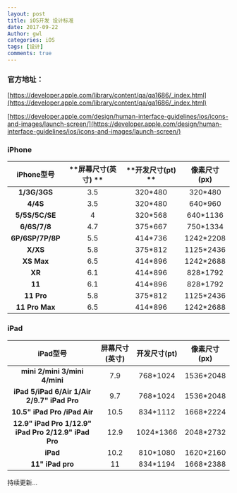 ```yaml
---
layout: post
title: iOS开发 设计标准
date: 2017-09-22
Author: gwl
categories: iOS
tags: [设计]
comments: true
---
```



### 官方地址：

[https://developer.apple.com/library/content/qa/qa1686/_index.html](https://developer.apple.com/library/content/qa/qa1686/_index.html)

[https://developer.apple.com/design/human-interface-guidelines/ios/icons-and-images/launch-screen/](https://developer.apple.com/design/human-interface-guidelines/ios/icons-and-images/launch-screen/)

### iPhone

|  **iPhone型号**  | **屏幕尺寸(英寸) ** | **开发尺寸(pt) ** | **像素尺寸(px)** |
| :--------------: | :-----------------: | :---------------: | :--------------: |
|   **1/3G/3GS**   |         3.5         |      320*480      |     320*480      |
|     **4/4S**     |         3.5         |      320*480      |     640*960      |
|  **5/5S/5C/SE**  |          4          |      320*568      |     640*1136     |
|   **6/6S/7/8**   |         4.7         |      375*667      |     750*1334     |
| **6P/6SP/7P/8P** |         5.5         |      414*736      |    1242*2208     |
|     **X/XS**     |         5.8         |      375*812      |    1125*2436     |
|    **XS Max**    |         6.5         |      414*896      |    1242*2688     |
|      **XR**      |         6.1         |      414*896      |     828*1792     |
|      **11**      |         6.1         |      414*896      |     828*1792     |
|    **11 Pro**    |         5.8         |      375*812      |    1125*2436     |
|  **11 Pro Max**  |         6.5         |      414*896      |    1242*2688     |

### iPad

|                     **iPad型号**                     | **屏幕尺寸(英寸)** | **开发尺寸(pt)** | **像素尺寸(px)** |
| :--------------------------------------------------: | :----------------: | :--------------: | :--------------: |
|            **mini 2/mini 3/mini 4/mini**             |        7.9         |     768*1024     |    1536*2048     |
|     **iPad 5/iPad 6/Air 1/Air 2/9.7" iPad Pro**      |        9.7         |     768*1024     |    1536*2048     |
|             **10.5" iPad Pro /iPad Air**             |        10.5        |     834*1112     |    1668*2224     |
| **12.9" iPad Pro 1/12.9" iPad Pro 2/12.9" iPad Pro** |        12.9        |    1024*1366     |    2048*2732     |
|                       **iPad**                       |        10.2        |     810*1080     |    1620*2160     |
|                   **11" iPad pro**                   |         11         |     834*1194     |    1668*2388     |


持续更新...